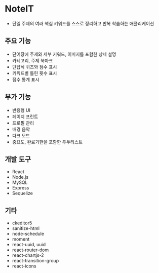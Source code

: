 # NoteIT

- 단일 주제의 여러 핵심 키워드를 스스로 정리하고 반복 학습하는 애플리케이션

## 주요 기능

- 단어장에 주제와 세부 키워드, 이미지를 포함한 상세 설명
- 카테고리, 주제 북마크
- 단답식 퀴즈와 점수 표시
- 키워드별 틀린 횟수 표시
- 점수 통계 표시

## 부가 기능

- 반응형 UI
- 페이지 프린트
- 프로필 관리
- 배경 음악
- 다크 모드
- 중요도, 완료기한을 포함한 투두리스트

## 개발 도구

- React
- Node.js
- MySQL
- Express
- Sequelize

## 기타

- ckeditor5
- sanitize-html
- node-schedule
- moment
- react-uuid, uuid
- react-router-dom
- react-chartjs-2
- react-transition-group
- react-icons
